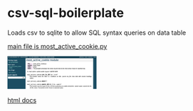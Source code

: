 # csv-sql-boilerplate
 Loads csv to sqlite to allow SQL syntax queries on data table

 [main file is most_active_cookie.py](https://github.com/byukan/csv-sql-boilerplate/blob/main/most_active_cookie.py)

 <img src="docs/docs screenshot.png" style="width: 200px;"/>

 [html docs](https://github.com/byukan/csv-sql-boilerplate/tree/main/docs/source/_build/html)